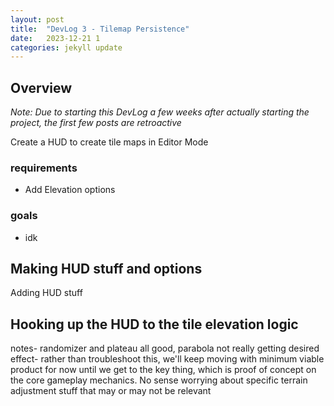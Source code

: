 ```yaml
---
layout: post
title:  "DevLog 3 - Tilemap Persistence"
date:   2023-12-21 1
categories: jekyll update
---
```


## Overview 

_Note: Due to starting this DevLog a few weeks after actually starting the project, the first few posts are retroactive_



Create a HUD to create tile maps in Editor Mode

### requirements
* Add Elevation options 


### goals
* idk




## Making HUD stuff and options
Adding HUD stuff


## Hooking up the HUD to the tile elevation logic



notes- randomizer and plateau all good, parabola not really getting desired effect- rather than troubleshoot this, we'll keep moving with minimum viable product for now until we get to the key thing, which is proof of concept on the core gameplay mechanics. No sense worrying about specific terrain adjustment stuff that may or may not be relevant
